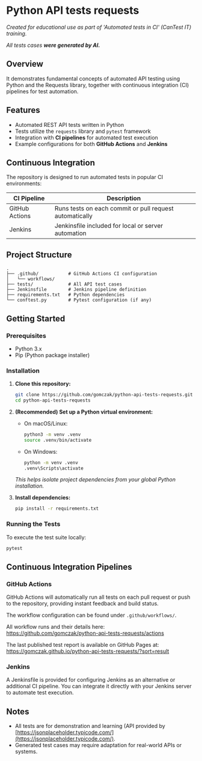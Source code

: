 # Python API tests requests
*Created for educational use as part of 'Automated tests in CI' (CanTest IT) training.*

*All tests cases **were generated by AI.***


## Overview

It demonstrates fundamental concepts of automated API testing using Python and the Requests library, together with continuous integration (CI) pipelines for test automation.


## Features

- Automated REST API tests written in Python  
- Tests utilize the `requests` library and `pytest` framework  
- Integration with **CI pipelines** for automated test execution  
- Example configurations for both **GitHub Actions** and **Jenkins**

## Continuous Integration

The repository is designed to run automated tests in popular CI environments:

| CI Pipeline      | Description                                                  |
|------------------|-------------------------------------------------------------|
| GitHub Actions   | Runs tests on each commit or pull request automatically     |
| Jenkins          | Jenkinsfile included for local or server automation         |


## Project Structure

```
.
├── .github/           # GitHub Actions CI configuration
│   └── workflows/
├── tests/             # All API test cases
├── Jenkinsfile        # Jenkins pipeline definition
├── requirements.txt   # Python dependencies
└── conftest.py        # Pytest configuration (if any)
```

## Getting Started

### Prerequisites

- Python 3.x
- Pip (Python package installer)

### Installation

1. **Clone this repository:**
   ```sh
   git clone https://github.com/gomczak/python-api-tests-requests.git
   cd python-api-tests-requests
   ```
   
2. **(Recommended) Set up a Python virtual environment:**
   - On macOS/Linux:
     ```sh
     python3 -m venv .venv
     source .venv/bin/activate
     ```
   - On Windows:
     ```sh
     python -m venv .venv
     .venv\Scripts\activate
     ```
   *This helps isolate project dependencies from your global Python installation.*

3. **Install dependencies:**
   ```sh
   pip install -r requirements.txt
   ```

### Running the Tests

To execute the test suite locally:
```sh
pytest
```


## Continuous Integration Pipelines

### GitHub Actions

GitHub Actions will automatically run all tests on each pull request or push to the repository, providing instant feedback and build status. 

The workflow configuration can be found under `.github/workflows/`.

All workflow runs and their details here:
https://github.com/gomczak/python-api-tests-requests/actions

The last published test report is available on GitHub Pages at:
https://gomczak.github.io/python-api-tests-requests/?sort=result

### Jenkins

A Jenkinsfile is provided for configuring Jenkins as an alternative or additional CI pipeline. You can integrate it directly with your Jenkins server to automate test execution.

## Notes

- All tests are for demonstration and learning (API provided by [https://jsonplaceholder.typicode.com/](https://jsonplaceholder.typicode.com/).
- Generated test cases may require adaptation for real-world APIs or systems.


